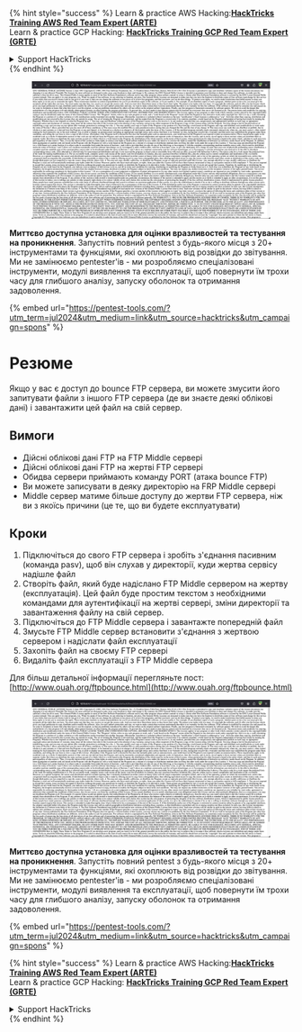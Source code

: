 {% hint style="success" %}
Learn & practice AWS Hacking:<img src="/.gitbook/assets/arte.png" alt="" data-size="line">[**HackTricks Training AWS Red Team Expert (ARTE)**](https://training.hacktricks.xyz/courses/arte)<img src="/.gitbook/assets/arte.png" alt="" data-size="line">\
Learn & practice GCP Hacking: <img src="/.gitbook/assets/grte.png" alt="" data-size="line">[**HackTricks Training GCP Red Team Expert (GRTE)**<img src="/.gitbook/assets/grte.png" alt="" data-size="line">](https://training.hacktricks.xyz/courses/grte)

<details>

<summary>Support HackTricks</summary>

* Check the [**subscription plans**](https://github.com/sponsors/carlospolop)!
* **Join the** 💬 [**Discord group**](https://discord.gg/hRep4RUj7f) or the [**telegram group**](https://t.me/peass) or **follow** us on **Twitter** 🐦 [**@hacktricks\_live**](https://twitter.com/hacktricks\_live)**.**
* **Share hacking tricks by submitting PRs to the** [**HackTricks**](https://github.com/carlospolop/hacktricks) and [**HackTricks Cloud**](https://github.com/carlospolop/hacktricks-cloud) github repos.

</details>
{% endhint %}

<figure><img src="/.gitbook/assets/image (14) (1).png" alt=""><figcaption></figcaption></figure>

**Миттєво доступна установка для оцінки вразливостей та тестування на проникнення**. Запустіть повний pentest з будь-якого місця з 20+ інструментами та функціями, які охоплюють від розвідки до звітування. Ми не замінюємо pentester'ів - ми розробляємо спеціалізовані інструменти, модулі виявлення та експлуатації, щоб повернути їм трохи часу для глибшого аналізу, запуску оболонок та отримання задоволення.

{% embed url="https://pentest-tools.com/?utm_term=jul2024&utm_medium=link&utm_source=hacktricks&utm_campaign=spons" %}


# Резюме

Якщо у вас є доступ до bounce FTP сервера, ви можете змусити його запитувати файли з іншого FTP сервера \(де ви знаєте деякі облікові дані\) і завантажити цей файл на свій сервер.

## Вимоги

- Дійсні облікові дані FTP на FTP Middle сервері
- Дійсні облікові дані FTP на жертві FTP сервері
- Обидва сервери приймають команду PORT \(атака bounce FTP\)
- Ви можете записувати в деяку директорію на FRP Middle сервері
- Middle сервер матиме більше доступу до жертви FTP сервера, ніж ви з якоїсь причини \(це те, що ви будете експлуатувати\)

## Кроки

1. Підключіться до свого FTP сервера і зробіть з'єднання пасивним \(команда pasv\), щоб він слухав у директорії, куди жертва сервісу надішле файл
2. Створіть файл, який буде надіслано FTP Middle сервером на жертву \(експлуатація\). Цей файл буде простим текстом з необхідними командами для аутентифікації на жертві сервері, зміни директорії та завантаження файлу на свій сервер.
3. Підключіться до FTP Middle сервера і завантажте попередній файл
4. Змусьте FTP Middle сервер встановити з'єднання з жертвою сервером і надіслати файл експлуатації
5. Захопіть файл на своєму FTP сервері
6. Видаліть файл експлуатації з FTP Middle сервера

Для більш детальної інформації перегляньте пост: [http://www.ouah.org/ftpbounce.html](http://www.ouah.org/ftpbounce.html)


<figure><img src="/.gitbook/assets/image (14) (1).png" alt=""><figcaption></figcaption></figure>

**Миттєво доступна установка для оцінки вразливостей та тестування на проникнення**. Запустіть повний pentest з будь-якого місця з 20+ інструментами та функціями, які охоплюють від розвідки до звітування. Ми не замінюємо pentester'ів - ми розробляємо спеціалізовані інструменти, модулі виявлення та експлуатації, щоб повернути їм трохи часу для глибшого аналізу, запуску оболонок та отримання задоволення.

{% embed url="https://pentest-tools.com/?utm_term=jul2024&utm_medium=link&utm_source=hacktricks&utm_campaign=spons" %}

{% hint style="success" %}
Learn & practice AWS Hacking:<img src="/.gitbook/assets/arte.png" alt="" data-size="line">[**HackTricks Training AWS Red Team Expert (ARTE)**](https://training.hacktricks.xyz/courses/arte)<img src="/.gitbook/assets/arte.png" alt="" data-size="line">\
Learn & practice GCP Hacking: <img src="/.gitbook/assets/grte.png" alt="" data-size="line">[**HackTricks Training GCP Red Team Expert (GRTE)**<img src="/.gitbook/assets/grte.png" alt="" data-size="line">](https://training.hacktricks.xyz/courses/grte)

<details>

<summary>Support HackTricks</summary>

* Check the [**subscription plans**](https://github.com/sponsors/carlospolop)!
* **Join the** 💬 [**Discord group**](https://discord.gg/hRep4RUj7f) or the [**telegram group**](https://t.me/peass) or **follow** us on **Twitter** 🐦 [**@hacktricks\_live**](https://twitter.com/hacktricks\_live)**.**
* **Share hacking tricks by submitting PRs to the** [**HackTricks**](https://github.com/carlospolop/hacktricks) and [**HackTricks Cloud**](https://github.com/carlospolop/hacktricks-cloud) github repos.

</details>
{% endhint %}
